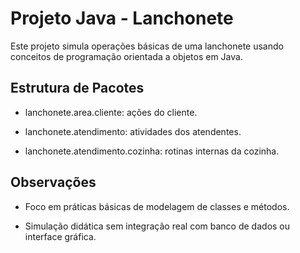 # Projeto Java - Lanchonete
Este projeto simula operações básicas de uma lanchonete usando conceitos de programação orientada a objetos em Java.

## Estrutura de Pacotes
- lanchonete.area.cliente: ações do cliente.

- lanchonete.atendimento: atividades dos atendentes.

- lanchonete.atendimento.cozinha: rotinas internas da cozinha.

## Observações
- Foco em práticas básicas de modelagem de classes e métodos.

- Simulação didática sem integração real com banco de dados ou interface gráfica.